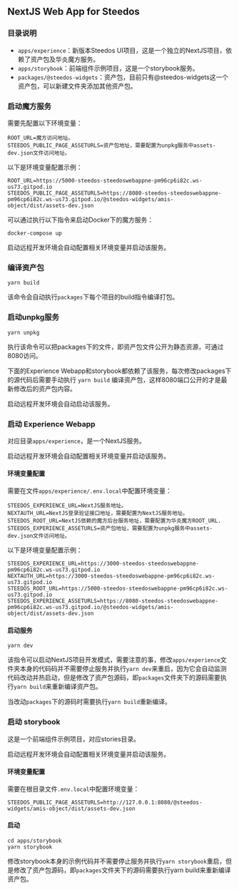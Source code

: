 ## NextJS Web App for Steedos

### 目录说明

- `apps/experience`：新版本Steedos UI项目，这是一个独立的NextJS项目，依赖了资产包及华炎魔方服务。
- `apps/storybook`：前端组件示例项目，这是一个storybook服务。
- `packages/@steedos-widgets`：资产包，目前只有@steedos-widgets这一个资产包，可以新建文件夹添加其他资产包。

### 启动魔方服务

需要先配置以下环境变量：

```
ROOT_URL=魔方访问地址。
STEEDOS_PUBLIC_PAGE_ASSETURLS=资产包地址，需要配置为unpkg服务中assets-dev.json文件访问地址。
```

以下是环境变量配置示例：
```
ROOT_URL=https://5000-steedos-steedoswebappne-pm96cp6i82c.ws-us73.gitpod.io
STEEDOS_PUBLIC_PAGE_ASSETURLS=https://8080-steedos-steedoswebappne-pm96cp6i82c.ws-us73.gitpod.io/@steedos-widgets/amis-object/dist/assets-dev.json
```

可以通过执行以下指令来启动Docker下的魔方服务：

```
docker-compose up
```

启动远程开发环境会自动配置相关环境变量并启动该服务。

### 编译资产包

```
yarn build
```

该命令会自动执行`packages`下每个项目的build指令编译打包。

### 启动unpkg服务

```
yarn unpkg
```

执行该命令可以把packages下的文件，即资产包文件公开为静态资源，可通过8080访问。

下面的Experience Webapp和storybook都依赖了该服务，每次修改packages下的源代码后需要手动执行 `yarn build` 编译资产包，这样8080端口公开的才是最新修改后的资产包内容。

启动远程开发环境会自动启动该服务。

### 启动 Experience Webapp

对应目录`apps/experience`，是一个NextJS服务。

启动远程开发环境会自动配置相关环境变量并启动该服务。

#### 环境变量配置

需要在文件`apps/experience/.env.local`中配置环境变量：
```
STEEDOS_EXPERIENCE_URL=NextJS服务地址。
NEXTAUTH_URL=NextJS登录验证接口地址，需要配置为NextJS服务地址。
STEEDOS_ROOT_URL=NextJS依赖的魔方后台服务地址，需要配置为华炎魔方ROOT_URL.
STEEDOS_EXPERIENCE_ASSETURLS=资产包地址，需要配置为unpkg服务中assets-dev.json文件访问地址。
```

以下是环境变量配置示例：
```
STEEDOS_EXPERIENCE_URL=https://3000-steedos-steedoswebappne-pm96cp6i82c.ws-us73.gitpod.io
NEXTAUTH_URL=https://3000-steedos-steedoswebappne-pm96cp6i82c.ws-us73.gitpod.io
STEEDOS_ROOT_URL=https://5000-steedos-steedoswebappne-pm96cp6i82c.ws-us73.gitpod.io
STEEDOS_EXPERIENCE_ASSETURLS=https://8080-steedos-steedoswebappne-pm96cp6i82c.ws-us73.gitpod.io/@steedos-widgets/amis-object/dist/assets-dev.json
``` 

#### 启动服务

```
yarn dev
```

该指令可以启动NextJS项目开发模式，需要注意的事，修改`apps/experience`文件夹本身的代码码并不需要停止服务并执行`yarn dev`来重启，因为它会自动监测代码改动并热启动，但是修改了资产包源码，即`packages`文件夹下的源码需要执行`yarn build`来重新编译资产包。


当改动`packages`下的源码时需要执行`yarn build`重新编译。


### 启动 storybook

这是一个前端组件示例项目，对应stories目录。

启动远程开发环境会自动配置相关环境变量并启动该服务。

#### 环境变量配置

需要在根目录文件`.env.local`中配置环境变量：
```
STEEDOS_PUBLIC_PAGE_ASSETURLS=http://127.0.0.1:8080/@steedos-widgets/amis-object/dist/assets-dev.json
``` 

#### 启动
```
cd apps/storybook
yarn storybook
```

修改storybook本身的示例代码并不需要停止服务并执行`yarn storybook`重启，但是修改了资产包源码，即`packages`文件夹下的源码需要执行yarn build来重新编译资产包。

